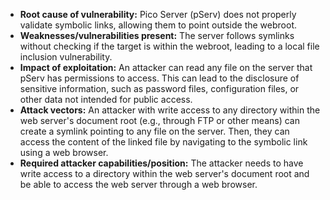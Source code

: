 - **Root cause of vulnerability:** Pico Server (pServ) does not properly validate symbolic links, allowing them to point outside the webroot.
- **Weaknesses/vulnerabilities present:**  The server follows symlinks without checking if the target is within the webroot, leading to a local file inclusion vulnerability.
- **Impact of exploitation:** An attacker can read any file on the server that pServ has permissions to access. This can lead to the disclosure of sensitive information, such as password files, configuration files, or other data not intended for public access.
- **Attack vectors:** An attacker with write access to any directory within the web server's document root (e.g., through FTP or other means) can create a symlink pointing to any file on the server. Then, they can access the content of the linked file by navigating to the symbolic link using a web browser.
- **Required attacker capabilities/position:** The attacker needs to have write access to a directory within the web server's document root and be able to access the web server through a web browser.